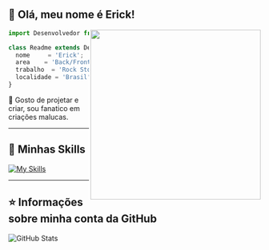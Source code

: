 ## 💜 Olá, meu nome é <strong>Erick!</strong>


<img align="right" width="340" src="https://i2.wp.com/allhtaccess.info/wp-content/uploads/2018/03/programming.gif?fit=1281%2C716&ssl=1"/>

```js
import Desenvolvedor from 'Erick';

class Readme extends Desenvolvedor {
  nome     = 'Erick';
  area    = 'Back/Front-end';
  trabalho  = 'Rock Store';
  localidade = 'Brasil';
}
```


🎁 Gosto de projetar e criar, sou fanatico em criações malucas.

----

## 🚀 Minhas Skills

[![My Skills](https://skillicons.dev/icons?i=js,html,css,ae,bash,cpp,c,figma,bots,mysql,nodejs,php,py,ts,java)](https://skillicons.dev)

---

## ⭐ Informações sobre minha conta da GitHub
![GitHub Stats](https://github-readme-stats.vercel.app/api?username=Xmroot&theme=midnight-purple&show_icons=true)
